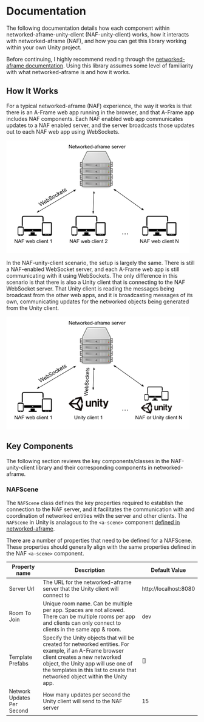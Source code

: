 # Documentation
The following documentation details how each component within networked-aframe-unity-client (NAF-unity-client) works, how it interacts with networked-aframe (NAF), and how you can get this library working within your own Unity project.

Before continuing, I highly recommend reading through the [networked-aframe documentation](https://github.com/networked-aframe/networked-aframe). Using this library assumes some level of familiarity with what networked-aframe is and how it works.

## How It Works
For a typical networked-aframe (NAF) experience, the way it works is that there is an A-Frame web app running in the browser, and that A-Frame app includes NAF components. Each NAF enabled web app communicates updates to a NAF enabled server, and the server broadcasts those updates out to each NAF web app using WebSockets. 

![networked-aframe client-server diagram](images/client_server_diagram.png)

In the NAF-unity-client scenario, the setup is largely the same. There is still a NAF-enabled WebSocket server, and each A-Frame web app is still communicating with it using WebSockets. The only difference in this scenario is that there is also a Unity client that is connecting to the NAF WebSocket server. That Unity client is reading the messages being broadcast from the other web apps, and it is broadcasting messages of its own, communicating updates for the networked objects being generated from the Unity client.

![networked-aframe client-server diagram with Unity](images/Unity_client_server_diagram.png)

## Key Components
The following section reviews the key components/classes in the NAF-unity-client library and their corresponding components in networked-aframe.

### NAFScene
The `NAFScene` class defines the key properties required to establish the connection to the NAF server, and it facilitates the communication with and coordination of networked entities with the server and other clients. The `NAFScene` in Unity is analagous to the `<a-scene>` component [defined in networked-aframe](https://github.com/networked-aframe/networked-aframe#scene-component). 


There are a number of properties that need to be defined for a NAFScene. These properties should generally align with the same properties defined in the NAF `<a-scene>` component.

| Property name | Description | Default Value |
| --- | --- | ---|
| Server Url | The URL for the networked-aframe server that the Unity client will connect to | http://localhost:8080 |
| Room To Join | Unique room name. Can be multiple per app. Spaces are not allowed. There can be multiple rooms per app and clients can only connect to clients in the same app & room.	| dev |
| Template Prefabs | Specify the Unity objects that will be created for networked entities. For example, if an A-Frame browser client creates a new networked object, the Unity app will use one of the templates in this list to create that networked object within the Unity app. | [] |
| Network Updates Per Second | How many updates per second the Unity client will send to the NAF server | 15 |